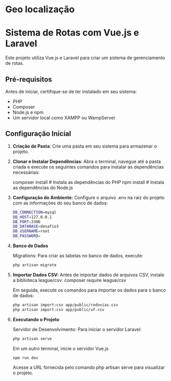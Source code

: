 # Geo localização

# Sistema de Rotas com Vue.js e Laravel

Este projeto utiliza Vue.js e Laravel para criar um sistema de gerenciamento de rotas.

## Pré-requisitos

Antes de iniciar, certifique-se de ter instalado em seu sistema:

- PHP
- Composer
- Node.js e npm
- Um servidor local como XAMPP ou WampServer

## Configuração Inicial

1. **Criação de Pasta**:
   Crie uma pasta em seu sistema para armazenar o projeto.

2. **Clonar e Instalar Dependências**:
   Abra o terminal, navegue até a pasta criada e execute os seguintes comandos para instalar as dependências necessárias:

   composer install # Instala as dependências do PHP
   npm install # Instala as dependências do Node.js

3. **Configuração do Ambiente:**
   Configure o arquivo .env na raiz do projeto com as informações do seu banco de dados:
    ```sh
    DB_CONNECTION=mysql
    DB_HOST=127.0.0.1
    DB_PORT=3306
    DB_DATABASE=desafio3
    DB_USERNAME=root
    DB_PASSWORD=
    ```

4. **Banco de Dados**

   Migrations:
   Para criar as tabelas no banco de dados, execute:
    ```sh
    php artisan migrate
    ```

5. **Importar Dados CSV:**
   Antes de importar dados de arquivos CSV, instale a biblioteca league/csv:
   composer require league/csv

    Em seguida, execute os comandos para importar os dados para o banco de dados:
    ```sh
    php artisan import:csv app/public/rodovias.csv
    php artisan import:csv app/public/uf.csv
    ```
6. **Executando o Projeto**

   Servidor de Desenvolvimento:
   Para iniciar o servidor Laravel:
   ```sh
   php artisan serve
    ```
   Em um outro terminal, inicie o servidor Vue.js
   ```sh
   npm run dev
    ```
   Acesse a URL fornecida pelo comando php artisan serve para visualizar o projeto.
